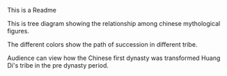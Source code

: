 This is a Readme

This is tree diagram showing the relationship among chinese mythological figures. 

The different colors show the path of succession in different tribe.

Audience can view how the Chinese first dynasty was transformed Huang Di's tribe in the pre dynasty period. 

